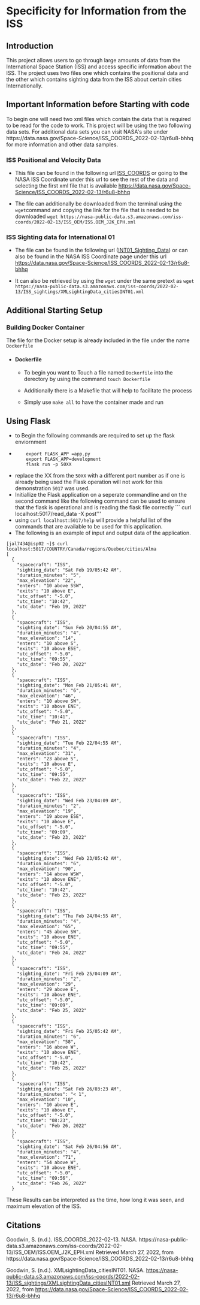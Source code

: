 <h1>Specificity for Information from the ISS</h1> 

<h2> Introduction </h2>
This project allows users to go through large amounts of data from the International Space Station (ISS) and access specific information about the ISS. 
The project uses two files one which contains the positional data and the other which contains sighting data from the ISS about certain cities Internationally.

<h2>  Important Information before Starting with code </h2>
To begin one will need two xml files which contain the data that is required to be read for the code to work.
This project will be using the two following data sets. For additional data sets you can visit NASA's site under https://data.nasa.gov/Space-Science/ISS_COORDS_2022-02-13/r6u8-bhhq for more information and other data samples.

<h3> ISS Positional and Velocity Data </h3>
  
  - This file can be found in the following url [ISS_COORDS](https://nasa-public-data.s3.amazonaws.com/iss-coords/2022-02-13/ISS_OEM/ISS.OEM_J2K_EPH.xml) or going to the NASA ISS Coordinate under this url to see the rest of the data and selecting the first xml file that is available https://data.nasa.gov/Space-Science/ISS_COORDS_2022-02-13/r6u8-bhhq
  
  - The file can additionally be downloaded from the terminal using the ```wget```command and copying the link for the file that is needed to be downloaded ``` wget https://nasa-public-data.s3.amazonaws.com/iss-coords/2022-02-13/ISS_OEM/ISS.OEM_J2K_EPH.xml ```
 <h3> ISS Sighting data for International 01 </h3>
 
  * The file can be found in the following url ([INT01_Sighting_Data](https://nasa-public-data.s3.amazonaws.com/iss-coords/2022-02-13/ISS_sightings/XMLsightingData_citiesINT01.xml)) or can also be found in the NASA ISS Coordinate page under this url https://data.nasa.gov/Space-Science/ISS_COORDS_2022-02-13/r6u8-bhhq
  - It can also be retrieved by using the ```wget``` under the same pretext as ```wget https://nasa-public-data.s3.amazonaws.com/iss-coords/2022-02-13/ISS_sightings/XMLsightingData_citiesINT01.xml ``` 

<h2> Additional Starting Setup </h2>

<h3> Building Docker Container </h3>

The file for the Docker setup is already included in the file under the name ```Dockerfile``` 
  - <h4> Dockerfile </h4>

    - To begin you want to Touch a file named ```Dockerfile``` into the derectory by using the command ```touch Dockerfile```
    
    - Additionally there is a Makefile that will help to facilitate the process
    - Simply use ```make all``` to have the container made and run 

<h2> Using Flask </h2>

  - to Begin the following commands are required to set up the flask enviornment
  - ``` 
        export FLASK_APP =app.py
        export FLASK_APP=development
        flask run -p 50XX
    ```
  - replace the XX from the ```50XX``` with a different port number as if one is already being used the Flask operation will not work for this demonstration ```5017``` was used.
  - Initiallize the Flask application on a seperate commandline and on the second command like the following command can be used to ensure that the flask is operational and is reading the flask file correctly ``` curl localhost:5017/read_data -X post'''
  - using ``` curl localhost:5017/help ``` will provide a helpful list of the commands that are available to be used for this application.
  - The following is an example of input and output data of the application.
``` 
[jal7434@isp02 ~]$ curl localhost:5017/COUNTRY/Canada/regions/Quebec/cities/Alma
[
  {
    "spacecraft": "ISS",
    "sighting_date": "Sat Feb 19/05:42 AM",
    "duration_minutes": "5",
    "max_elevation": "22",
    "enters": "10 above SSW",
    "exits": "10 above E",
    "utc_offset": "-5.0",
    "utc_time": "10:42",
    "utc_date": "Feb 19, 2022"
  },
  {
    "spacecraft": "ISS",
    "sighting_date": "Sun Feb 20/04:55 AM",
    "duration_minutes": "4",
    "max_elevation": "14",
    "enters": "10 above S",
    "exits": "10 above ESE",
    "utc_offset": "-5.0",
    "utc_time": "09:55",
    "utc_date": "Feb 20, 2022"
  },
  {
    "spacecraft": "ISS",
    "sighting_date": "Mon Feb 21/05:41 AM",
    "duration_minutes": "6",
    "max_elevation": "46",
    "enters": "10 above SW",
    "exits": "10 above ENE",
    "utc_offset": "-5.0",
    "utc_time": "10:41",
    "utc_date": "Feb 21, 2022"
  },
  {
    "spacecraft": "ISS",
    "sighting_date": "Tue Feb 22/04:55 AM",
    "duration_minutes": "4",
    "max_elevation": "31",
    "enters": "23 above S",
    "exits": "10 above E",
    "utc_offset": "-5.0",
    "utc_time": "09:55",
    "utc_date": "Feb 22, 2022"
  },
  {
    "spacecraft": "ISS",
    "sighting_date": "Wed Feb 23/04:09 AM",
    "duration_minutes": "2",
    "max_elevation": "19",
    "enters": "19 above ESE",
    "exits": "10 above E",
    "utc_offset": "-5.0",
    "utc_time": "09:09",
    "utc_date": "Feb 23, 2022"
  },
  {
    "spacecraft": "ISS",
    "sighting_date": "Wed Feb 23/05:42 AM",
    "duration_minutes": "6",
    "max_elevation": "90",
    "enters": "14 above WSW",
    "exits": "10 above ENE",
    "utc_offset": "-5.0",
    "utc_time": "10:42",
    "utc_date": "Feb 23, 2022"
  },
  {
    "spacecraft": "ISS",
    "sighting_date": "Thu Feb 24/04:55 AM",
    "duration_minutes": "4",
    "max_elevation": "65",
    "enters": "45 above SW",
    "exits": "10 above ENE",
    "utc_offset": "-5.0",
    "utc_time": "09:55",
    "utc_date": "Feb 24, 2022"
  },
  {
    "spacecraft": "ISS",
    "sighting_date": "Fri Feb 25/04:09 AM",
    "duration_minutes": "2",
    "max_elevation": "29",
    "enters": "29 above E",
    "exits": "10 above ENE",
    "utc_offset": "-5.0",
    "utc_time": "09:09",
    "utc_date": "Feb 25, 2022"
  },
  {
    "spacecraft": "ISS",
    "sighting_date": "Fri Feb 25/05:42 AM",
    "duration_minutes": "6",
    "max_elevation": "58",
    "enters": "16 above W",
    "exits": "10 above ENE",
    "utc_offset": "-5.0",
    "utc_time": "10:42",
    "utc_date": "Feb 25, 2022"
  },
  {
    "spacecraft": "ISS",
    "sighting_date": "Sat Feb 26/03:23 AM",
    "duration_minutes": "< 1",
    "max_elevation": "10",
    "enters": "10 above E",
    "exits": "10 above E",
    "utc_offset": "-5.0",
    "utc_time": "08:23",
    "utc_date": "Feb 26, 2022"
  },
  {
    "spacecraft": "ISS",
    "sighting_date": "Sat Feb 26/04:56 AM",
    "duration_minutes": "4",
    "max_elevation": "71",
    "enters": "54 above W",
    "exits": "10 above ENE",
    "utc_offset": "-5.0",
    "utc_time": "09:56",
    "utc_date": "Feb 26, 2022"
  }
```
These Results can be interpreted as the time, how long it was seen, and maximum elevation of the ISS.
<h2> Citations </h2>
Goodwin, S. (n.d.). ISS_COORDS_2022-02-13. NASA. https://nasa-public-data.s3.amazonaws.com/iss-coords/2022-02-13/ISS_OEM/ISS.OEM_J2K_EPH.xml Retrieved March 27, 2022, from https://data.nasa.gov/Space-Science/ISS_COORDS_2022-02-13/r6u8-bhhq

Goodwin, S. (n.d.). XMLsightingData_citiesINT01. NASA. https://nasa-public-data.s3.amazonaws.com/iss-coords/2022-02-13/ISS_sightings/XMLsightingData_citiesINT01.xml Retrieved March 27, 2022, from https://data.nasa.gov/Space-Science/ISS_COORDS_2022-02-13/r6u8-bhhq

  
